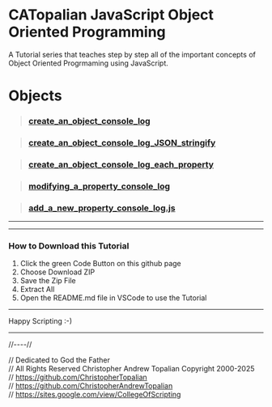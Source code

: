 # CATopalian JavaScript Object Oriented Programming
A Tutorial series that teaches step by step all of the important concepts of Object Oriented Progrmaming using JavaScript.

# Objects

> ### [create_an_object_console_log](src/js/001_objects/001_create_an_object_console_log.js)  

> ### [create_an_object_console_log_JSON_stringify](src/js/001_objects/002_create_an_object_console_log_JSON_stringify.js)  

> ### [create_an_object_console_log_each_property](src/js/001_objects/003_create_an_object_console_log_each_property.js)  

> ### [modifying_a_property_console_log](src/js/001_objects/004_modifying_a_property_console_log.js)  

> ### [add_a_new_property_console_log.js](src/js/001_objects/005_add_a_new_property_console_log.js)  

---

---

### How to Download this Tutorial
1. Click the green Code Button on this github page
2. Choose Download ZIP
3. Save the Zip File
4. Extract All
5. Open the README.md file in VSCode to use the Tutorial

---

Happy Scripting :-)

---

//----//

// Dedicated to God the Father  
// All Rights Reserved Christopher Andrew Topalian Copyright 2000-2025  
// https://github.com/ChristopherTopalian  
// https://github.com/ChristopherAndrewTopalian  
// https://sites.google.com/view/CollegeOfScripting

